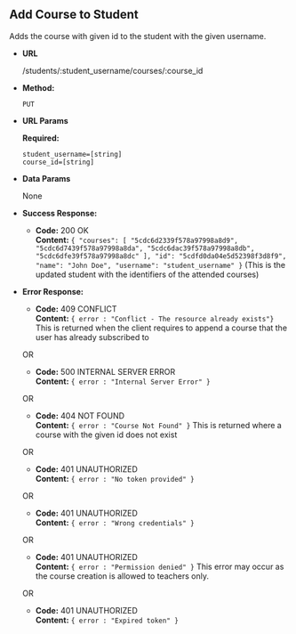 **Add Course to Student**
----
  Adds the course with given id to the student with the given username.

* **URL**

  /students/:student_username/courses/:course_id

* **Method:**

  `PUT`
  
*  **URL Params**

   **Required:**
 
   `student_username=[string]`<br/>
   `course_id=[string]`
   
* **Data Params**

    None

* **Success Response:**

  * **Code:** 200 OK <br />
    **Content:** `{
    "courses": [
        "5cdc6d2339f578a97998a8d9",
        "5cdc6d7439f578a97998a8da",
        "5cdc6dac39f578a97998a8db",
        "5cdc6dfe39f578a97998a8dc"
    ],
    "id": "5cdfd0da04e5d52398f3d8f9",
    "name": "John Doe",
    "username": "student_username"
}` (This is the updated student with the identifiers of the attended courses)
 
* **Error Response:**

  * **Code:** 409 CONFLICT <br />
    **Content:** `{ error : "Conflict - The resource already exists"}`
    This is returned when the client requires to append a course that the user has already subscribed to
    
  OR

  * **Code:** 500 INTERNAL SERVER ERROR <br />
    **Content:** `{ error : "Internal Server Error" }`
       
  OR

  * **Code:** 404 NOT FOUND <br />
    **Content:** `{ error : "Course Not Found" }`
    This is returned where a course with the given id does not exist
    
  OR

  * **Code:** 401 UNAUTHORIZED <br />
    **Content:** `{ error : "No token provided" }`
    
  OR

  * **Code:** 401 UNAUTHORIZED <br />
    **Content:** `{ error : "Wrong credentials" }`
    
  OR

  * **Code:** 401 UNAUTHORIZED <br />
    **Content:** `{ error : "Permission denied" }` This error may occur as the course creation is allowed to teachers only.
    
  OR

  * **Code:** 401 UNAUTHORIZED <br />
    **Content:** `{ error : "Expired token" }`
     
